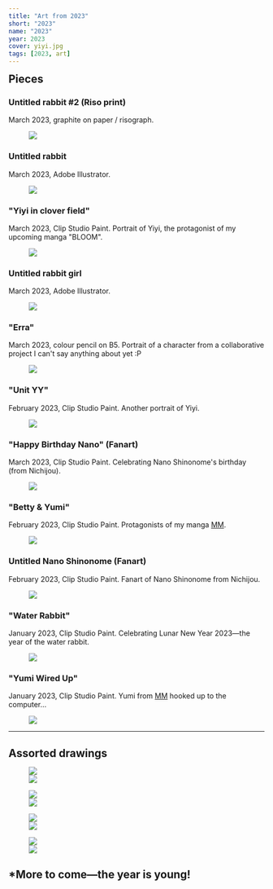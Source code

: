 ```yaml
---
title: "Art from 2023"
short: "2023"
name: "2023"
year: 2023
cover: yiyi.jpg
tags: [2023, art]
---
```


<h2 id="pieces" style="margin-bottom:0.5em;margin-top:0.5em">Pieces</h2>

### Untitled rabbit #2 (Riso print)

March 2023, graphite on paper / risograph.

<figure>
  <img src="{{ site.baseurl }}/assets/art/2023/risobunny.jpg">
</figure>

### Untitled rabbit

March 2023, Adobe Illustrator.

<figure>
  <img src="{{ site.baseurl }}/assets/art/2023/bunny2.jpg">
</figure>

### "Yiyi in clover field"

March 2023, Clip Studio Paint. Portrait of Yiyi, the protagonist of my upcoming manga "BLOOM".

<figure>
  <img src="{{ site.baseurl }}/assets/art/2023/yiyiclovers.jpg">
</figure>

### Untitled rabbit girl

March 2023, Adobe Illustrator.

<figure>
  <img src="{{ site.baseurl }}/assets/art/2023/bunnygirl3b.jpg">
</figure>

### "Erra"

March 2023, colour pencil on B5. Portrait of a character from a collaborative project I can't say anything about yet :P

<figure>
  <img src="{{ site.baseurl }}/assets/art/2023/erra.jpg">
</figure>

### "Unit YY"

February 2023, Clip Studio Paint. Another portrait of Yiyi.

<figure>
  <img src="{{ site.baseurl }}/assets/art/2023/yiyi-paint-feb.jpg">
</figure>

### "Happy Birthday Nano" (Fanart)

March 2023, Clip Studio Paint. Celebrating Nano Shinonome's birthday (from Nichijou).

<figure>
  <img src="{{ site.baseurl }}/assets/art/2023/nano-birthday.jpg">
</figure>

### "Betty & Yumi"

February 2023, Clip Studio Paint. Protagonists of my manga [MM](/work/mm).

<figure>
  <img src="{{ site.baseurl }}/assets/art/2023/yumibetty.jpg">
</figure>

### Untitled Nano Shinonome (Fanart)

February 2023, Clip Studio Paint. Fanart of Nano Shinonome from Nichijou.

<figure>
  <img src="{{ site.baseurl }}/assets/art/2023/nano.jpg">
</figure>

### "Water Rabbit"

January 2023, Clip Studio Paint. Celebrating Lunar New Year 2023—the year of the water rabbit.

<figure>
  <img src="{{ site.baseurl }}/assets/art/2023/waterrabbit.jpg">
</figure>

### "Yumi Wired Up"

January 2023, Clip Studio Paint. Yumi from [MM](/work/mm) hooked up to the computer…

<figure>
  <img src="{{ site.baseurl }}/assets/art/2023/wiredyumi.jpg">
</figure>

* * *

<h2 id="assorted-drawings" style="margin-bottom:0.5em">Assorted drawings</h2>

<figure>
  <div class="img2f">
    <div style="flex:1.3333333333;">
      <img src="{{ site.baseurl }}/assets/art/2023/drawings/feb-city.jpg">
    </div>
    <div style="flex:0.5128205128;">
      <img src="{{ site.baseurl }}/assets/art/2023/drawings/varya-yiyi.jpg">
    </div>
  </div>
</figure>

<figure>
  <div class="img2f">
    <div style="flex:0.5963665087;">
      <img src="{{ site.baseurl }}/assets/art/2023/drawings/neso-ipod.jpg">
    </div>
    <div style="flex:0.8292593944;">
      <img src="{{ site.baseurl }}/assets/art/2023/drawings/nezubeer.jpg">
    </div>
  </div>
</figure>

<!-- <figure>
  <div class="img2f">
    <div style="flex:0.489586389;">
      <img src="{{ site.baseurl }}/assets/art/2023/drawings/feb-yiyi-wehh.jpg">
    </div>
    <div style="flex:0.4308211474;">
      <img src="{{ site.baseurl }}/assets/art/2023/drawings/feb-varya.jpg">
    </div>
  </div>
</figure> -->

<figure>
  <div class="img2f">
    <div style="flex:0.6086956522;">
      <img src="{{ site.baseurl }}/assets/art/2023/drawings/varyananan-feb.jpg">
    </div>
    <div style="flex:0.7045454545;">
      <img src="{{ site.baseurl }}/assets/art/2023/drawings/feb-varya-nude.jpg">
    </div>
  </div>
</figure>

<figure>
  <div class="img2f">
    <div style="flex:1.0249488753;">
      <img src="{{ site.baseurl }}/assets/art/2023/drawings/nezo.jpg">
    </div>
    <div style="flex:0.75;">
      <img src="{{ site.baseurl }}/assets/art/2023/drawings/necorp.jpg">
    </div>
  </div>
</figure>


## *More to come—the year is young!